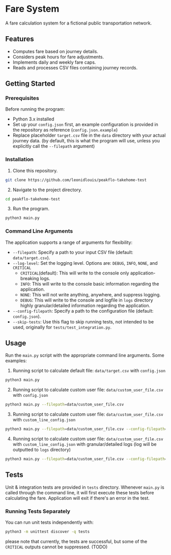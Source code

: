 # Fare System

A fare calculation system for a fictional public transportation network.

## Features

- Computes fare based on journey details.
- Considers peak hours for fare adjustments.
- Implements daily and weekly fare caps.
- Reads and processes CSV files containing journey records.

## Getting Started

### Prerequisites
Before running the program:

- Python 3.x installed
- Set up your `config.json` first, an example configuration is provided in the repository as reference (`config.json.example`)
- Replace placeholder `target.csv` file in the `data` directory with your actual journey data. (by default, this is what the program will use, unless you explicitly call the `--filepath` argument)

### Installation

1. Clone this repository.
```bash
git clone https://github.com/leonidlouis/peakflo-takehome-test
```
2. Navigate to the project directory.
```bash
cd peakflo-takehome-test
```
3. Run the program.
```bash
python3 main.py
```
### Command Line Arguments
The application supports a range of arguments for flexibility:
- `--filepath`: Specify a path to your input CSV file (default: `data/target.csv`).
- `--log-level`: Set the logging level. Options are: `DEBUG`, `INFO`, `NONE`, and `CRITICAL`
  - `CRITICAL`(default): This will write to the console only application-breaking logs.
  - `INFO`: This will write to the console basic information regarding the application.
  - `NONE`: This will not write anything, anywhere, and suppress logging.
  - `DEBUG`: This will write to the console and logfile in `logs` directory highly granular/detailed information regarding the application.
- `--config-filepath`: Specify a path to the configuration file (default: `config.json`).
- `--skip-tests`: Use this flag to skip running tests, not intended to be used, originally for `tests/test_integration.py`.

## Usage
Run the `main.py` script with the appropriate command line arguments.
Some examples:

1. Running script to calculate default file: `data/target.csv` with `config.json`
```bash
python3 main.py
```
2. Running script to calculate custom user file: `data/custom_user_file.csv` with `config.json`
```bash
python3 main.py --filepath=data/custom_user_file.csv
```
3. Running script to calculate custom user file: `data/custom_user_file.csv` with `custom_line_config.json`
```bash
python3 main.py --filepath=data/custom_user_file.csv --config-filepath=custom_line_config.json
```
4. Running script to calculate custom user file: `data/custom_user_file.csv` with `custom_line_config.json` with granular/detailed logs (log will be outputted to `logs` directory)
```bash
python3 main.py --filepath=data/custom_user_file.csv --config-filepath=custom_line_config.json --log-level=DEBUG
```
## Tests
Unit & integration tests are provided in `tests` directory. Whenever `main.py` is called through the command line, it will first execute these tests before calculating the fare. Application will exit if there's an error in the test.
### Running Tests Separately
You can run unit tests independently with:
```bash
python3 -m unittest discover -q tests
```
please note that currently, the tests are successful, but some of the `CRITICAL` outputs cannot be suppressed. (TODO)